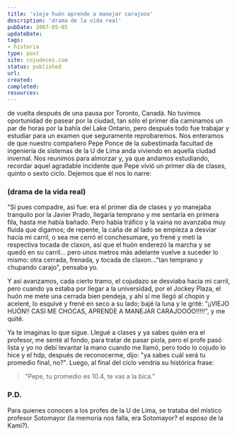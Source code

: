 ```yaml
---
title: 'viejo huón aprende a manejar carajooo'
description: 'drama de la vida real'
pubDate: 2007-05-05
updateDate: 
tags: 
- historia
type: post
site: cojudeces.com
status: published
url: 
created: 
completed: 
resources:
---
```


de vuelta después de una pausa por Toronto, Canadá. No tuvimos oportunidad de pasear por la ciudad, tan sólo el primer día caminamos un par de horas por la bahía del Lake Ontario, pero después todo fue trabajar y estudiar para un examen que seguramente reprobaremos. Nos enteramos de que nuestro compañero Pepe Ponce de la subestimada facultad de ingeniería de sistemas de la U de Lima anda viviendo en aquella ciudad invernal. Nos reunimos para almorzar y, ya que andamos estudiando, recordar aquel agradable incidente que Pepe vivió un primer día de clases, quinto o sexto ciclo. Dejemos que él nos lo narre:

### (drama de la vida real)

"Sí pues compadre, así fue: era el primer día de clases y yo manejaba tranquilo por la Javier Prado, llegaría temprano y me sentaría en primera fila, hasta me había bañado. Pero había tráfico y la vaina no avanzaba muy fluida que digamos; de repente, la caña de al lado se empieza a desviar hacia mi carril, o sea me cerró el conchesumare, yo frené y metí la respectiva tocada de claxon, así que el huón enderezó la marcha y se quedó en su carril... pero unos metros más adelante vuelve a suceder lo mismo: otra cerrada, frenada, y tocada de claxon..."tan temprano y chupando carajo", pensaba yo.

Y así avanzamos, cada cierto tramo, el cojudazo se desviaba hacia mi carril, pero cuando ya estaba por llegar a la universidad, por el Jockey Plaza, el huón me mete una cerrada bien pendeja, y ahí sí me llegó al chopin y aceleré, lo esquivé y frené en seco a su lado; bajé la luna y le grité: "¡¡VIEJO HUÓN!! CASI ME CHOCAS, APRENDE A MANEJAR CARAJOOOO!!!!!", y me quité.

Ya te imaginas lo que sigue. Llegué a clases y ya sabes quién era el profesor, me senté al fondo, para tratar de pasar piola, pero el profe pasó lista y yo no debí levantar la mano cuando me llamó, pero todo lo cojudo lo hice y el hdp, después de reconocerme, dijo: "ya sabes cuál será tu promedio final, no?". Luego, al final del ciclo vendría su histórica frase:

> "Pepe, tu promedio es 10.4, te vas a la bica."

### P.D.

Para quienes conocen a los profes de la U de Lima, se trataba del místico profesor Sotomayor (la memoria nos falla, era Sotomayor? el esposo de la Kami?).